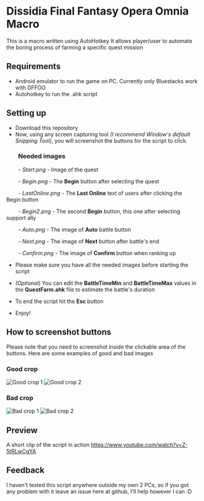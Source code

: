 # Dissidia Final Fantasy Opera Omnia Macro

This is a macro written using AutoHotkey
It allows player/user to automate the boring process of farming a specific quest mission


## Requirements
- Android emulator to run the game on PC.  Currently only Bluestacks work with DFFOO
- Autohotkey to run the .ahk script


## Setting up
- Download this repository
- Now, using any screen capturing tool *(I recommend Window's default Snipping Tool)*, you will screenshot the buttons for the script to click.
### &nbsp;&nbsp;&nbsp;&nbsp;&nbsp;&nbsp;&nbsp;&nbsp;Needed images
&nbsp;&nbsp;&nbsp;&nbsp;&nbsp;&nbsp;&nbsp;&nbsp;- *Start.png* - Image of the quest

&nbsp;&nbsp;&nbsp;&nbsp;&nbsp;&nbsp;&nbsp;&nbsp;- *Begin.png* - The **Begin** button after selecting the quest

&nbsp;&nbsp;&nbsp;&nbsp;&nbsp;&nbsp;&nbsp;&nbsp;- *LastOnline.png* - The  **Last Online** text of users after clicking the Begin button

&nbsp;&nbsp;&nbsp;&nbsp;&nbsp;&nbsp;&nbsp;&nbsp;- *Begin2.png* - The second **Begin** button, this one after selecting support ally

&nbsp;&nbsp;&nbsp;&nbsp;&nbsp;&nbsp;&nbsp;&nbsp;- *Auto.png* - The image of **Auto** battle button

&nbsp;&nbsp;&nbsp;&nbsp;&nbsp;&nbsp;&nbsp;&nbsp;- *Next.png* - The image of **Next** button after battle's end

&nbsp;&nbsp;&nbsp;&nbsp;&nbsp;&nbsp;&nbsp;&nbsp;- *Confirm.png* - The image of **Confirm** button when ranking up

- Please make sure you have all the needed images before starting the script

- *(Optional)* You can edit the **BattleTimeMin** and **BattleTimeMax** values in the **QuestFarm.ahk** file to estimate the battle's duration

- To end the script hit the **Esc** button

- Enjoy!


## How to screenshot buttons
Please note that you need to screenshot inside the clickable area of the buttons. Here are some examples of good and bad images
### Good crop
![Good crop 1](https://raw.githubusercontent.com/ShadowProgr/DFFOO-Macro/master/tutorial/GoodExample1.png)
![Good crop 2](https://raw.githubusercontent.com/ShadowProgr/DFFOO-Macro/master/tutorial/GoodExample2.png)
### Bad crop
![Bad crop 1](https://raw.githubusercontent.com/ShadowProgr/DFFOO-Macro/master/tutorial/BadExample1.png)
![Bad crop 2](https://raw.githubusercontent.com/ShadowProgr/DFFOO-Macro/master/tutorial/BadExample2.png)


## Preview
A short clip of the script in action https://www.youtube.com/watch?v=Z-5tRLwCgYA

## Feedback
I haven't tested this script anywhere outside my own 2 PCs, so if you got any problem with it leave an issue here at github, I'll help however I can :D
